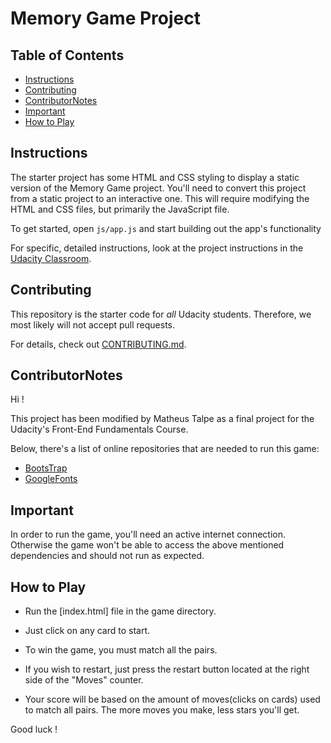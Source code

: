 # Memory Game Project

## Table of Contents

* [Instructions](#instructions)
* [Contributing](#contributing)
* [ContributorNotes](#contributorNotes)
* [Important](#important)
* [How to Play](#howToPlay)

## Instructions

The starter project has some HTML and CSS styling to display a static version of the Memory Game project. You'll need to convert this project from a static project to an interactive one. This will require modifying the HTML and CSS files, but primarily the JavaScript file.

To get started, open `js/app.js` and start building out the app's functionality

For specific, detailed instructions, look at the project instructions in the [Udacity Classroom](https://classroom.udacity.com/me).

## Contributing

This repository is the starter code for _all_ Udacity students. Therefore, we most likely will not accept pull requests.

For details, check out [CONTRIBUTING.md](CONTRIBUTING.md).

## ContributorNotes

Hi !

This project has been modified by Matheus Talpe as a final project for the Udacity's Front-End Fundamentals Course.

Below, there's a list of online repositories that are needed to run this game:

* [BootsTrap](https://maxcdn.bootstrapcdn.com/font-awesome/4.6.1/css/font-awesome.min.css)
* [GoogleFonts](https://fonts.googleapis.com/css?family=Coda)

## Important
In order to run the game, you'll need an active internet connection. Otherwise the game won't be able to access the above mentioned dependencies and should not run as expected.

## How to Play

* Run the [index.html] file in the game directory.

* Just click on any card to start.

* To win the game, you must match all the pairs.

* If you wish to restart, just press the restart button located at the right side of the "Moves" counter.

* Your score will be based on the amount of moves(clicks on cards) used to match all pairs. The more moves you make, less stars you'll get.  

Good luck !
